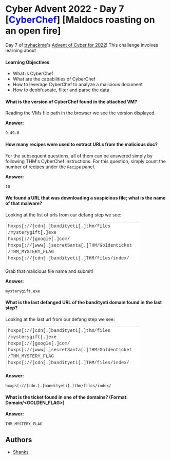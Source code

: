 # Cyber Advent 2022 - Day 7 [<span style="color:blue;">CyberChef</span>] [Maldocs roasting on an open fire]

Day 7 of [tryhackme](https://tryhackme.com)'s [Advent of Cyber for 2022](https://tryhackme.com/christmas)! This challenge involves learning about 


#### Learning Objectives
- What is CyberChef
- What are the capabilities of CyberChef
- How to leverage CyberChef to analyze a malicious document
- How to deobfuscate, filter and parse the data

#### What is the version of CyberChef found in the attached VM?

Reading the VMs file path in the browser we see the version displayed.

**Answer:**
```
9.49.0
```

#### How many recipes were used to extract URLs from the malicious doc?

For the subsequent questions, all of them can be answered simply by following THM's CyberChef instructions. For this question, simply count the number of recipes under the `Recipe` panel.

**Answer:**
```
10
```

#### We found a URL that was downloading a suspicious file; what is the name of that malware?

Looking at the list of urls from our defang step we see:

![defang](imgs/urls-final.png)

Grab that malicious file name and submit!

**Answer:**
```
mysterygift.exe
```

#### What is the last defanged URL of the **bandityeti** domain found in the last step?

Looking at the last url from our defang step we see:

![defang](imgs/urls-final.png)

**Answer:**
```
hxxps[://]cdn.[.]bandityeti[.]thm/files/index/
```

#### What is the ticket found in one of the domains? (Format: Domain/<GOLDEN_FLAG>)



**Answer:**
```
THM_MYSTERY_FLAG
```

## Authors

- [Shanks](https://github.com/HunterShanks)